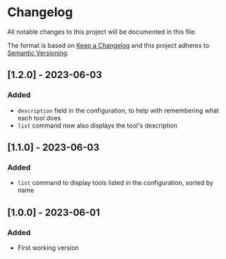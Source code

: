 # Changelog

All notable changes to this project will be documented in this file.

The format is based on [Keep a Changelog](https://keepachangelog.com/en/1.0.0/) and this project adheres to [Semantic Versioning](https://semver.org/spec/v2.0.0.html).

## [1.2.0] - 2023-06-03

### Added

- `description` field in the configuration, to help with remembering what each tool does
- `list` command now also displays the tool's description

## [1.1.0] - 2023-06-03

### Added

- `list` command to display tools listed in the configuration, sorted by name

## [1.0.0] - 2023-06-01

### Added

- First working version
